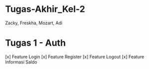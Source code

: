 # Tugas-Akhir_Kel-2
Zacky, Freskha, Mozart, Adi

# Tugas 1 - Auth
[x] Feature Login
[x] Feature Register
[x] Feature Logout
[x] Feature Informasi Saldo
